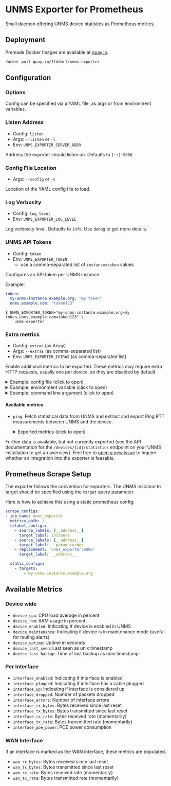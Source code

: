 # UNMS Exporter for Prometheus

Small daemon offering UNMS device statistics as Prometheus metrics.

## Deployment

Premade Docker Images are available at [quay.io](https://quay.io/repository/ffddorf/unms-exporter).

```bash
docker pull quay.io/ffddorf/unms-exporter
```

## Configuration

### Options

Config can be specified via a YAML file, as args or from environment variables.

### Listen Address

- Config: `listen`
- Args: `--listen` or `-l`
- Env: `UNMS_EXPORTER_SERVER_ADDR`

Address the exporter should listen on. Defaults to `[::]:9806`.

### Config File Location

- Args: `--config` or `-c`

Location of the YAML config file to load.

### Log Verbosity

- Config: `log_level`
- Env: `UNMS_EXPORTER_LOG_LEVEL`

Log verbosity level. Defaults to `info`. Use `debug` to get more details.

### UNMS API Tokens

- Config: `token`
- Env: `UNMS_EXPORTER_TOKEN`
  - use a comma-separated list of `instance=token` values

Configures an API token per UNMS instance.

Example:

```yaml
token:
  my-unms-instance.example.org: "my token"
  unms.example.com: "token123"
```

```console
$ UNMS_EXPORTER_TOKEN="my-unms-instance.example.org=my token,unms.example.com=token123" \
    unms-exporter
```

### Extra metrics

- Config: `extras` (as Array)
- Args: `--extras` (as comma-separated list)
- Env: `UNMS_EXPORTER_EXTRAS` (as comma-separated list)

Enable additional metrics to be exported. These metrics may require extra
HTTP requests, usually one per device, so they are disabled by default.

<details><summary>Example: config file (click to open)</summary>

```yaml
# config.yaml
extras:
- ping
```

```console
$ unms-exporter --config config.yaml
```

</details>
<details><summary>Example: environment variable (click to open)</summary>

```console
$ UNMS_EXPORTER_EXTRAS="ping" \
    unms-exporter
```

</details>
<details><summary>Example: command line argument (click to open)</summary>

```console
$ unms-exporter --extras="ping"
```

</details>

#### Available metrics

- `ping`: Fetch statistical data from UNMS and extract and export
  Ping RTT measurements between UNMS and the device.

  <details><summary>Exported metrics (click to open)</summary>

  - `ping_loss_ratio`: Packet loss ratio (range 0-1, with 0.33 meaning 33% packet loss)
  - `ping_rtt_best_seconds`: Best round trip time, in seconds
  - `ping_rtt_mean_seconds`: Mean round trip time, in seconds
  - `ping_rtt_worst_seconds`: Worst round trip time, in seconds
  - `ping_rtt_std_deviation_seconds`: Standard deviation for round trip time, in seconds

  </details>

Further data is available, but not currently exported (see the API
documentation for the `/devices/{id}/statistics` endpoint on your UNMS
installation to get an overview). Feel free to [open a new issue][] to
inquire whether an integration into the exporter is feasable.

[open a new issue]: https://github.com/ffddorf/unms-exporter/issues/new

## Prometheus Scrape Setup

The exporter follows the convention for exporters. The UNMS instance to target should be specified using the `target` query parameter.

Here is how to achieve this using a static prometheus config:

```yaml
scrape_configs:
- job_name: unms_exporter
  metrics_path: /
  relabel_configs:
    - source_labels: [__address__]
      target_label: instance
    - source_labels: [__address__]
      target_label: __param_target
    - replacement: 'unms_exporter:9806'
      target_label: __address__

  static_configs:
    - targets:
        - my-unms-instance.example.org
```

## Available Metrics

### Device wide

- `device_cpu`: CPU load average in percent
- `device_ram`: RAM usage in percent
- `device_enabled`: Indicating if device is enabled in UNMS
- `device_maintenance`: Indicating if device is in maintenance mode (useful for muting alerts)
- `device_uptime`: Uptime in seconds
- `device_last_seen`: Last seen as unix timestamp
- `device_last_backup`: Time of last backup as unix timestamp

### Per Interface

- `interface_enabled`: Indicating if interface is enabled
- `interface_plugged`: Indicating if interface has a cable plugged
- `interface_up`: Indicating if interface is considered up
- `interface_dropped`: Number of packets dropped
- `interface_errors`: Number of interface errors
- `interface_rx_bytes`: Bytes received since last reset
- `interface_tx_bytes`: Bytes transmitted since last reset
- `interface_rx_rate`: Bytes received rate (momentarily)
- `interface_tx_rate`: Bytes transmitted rate (momentarily)
- `interface_poe_power`: POE power consumption

### WAN Interface

If an interface is marked as the WAN interface, these metrics are populated.

- `wan_rx_bytes`: Bytes received since last reset
- `wan_tx_bytes`: Bytes transmitted since last reset
- `wan_rx_rate`: Bytes received rate (momentarily)
- `wan_tx_rate`: Bytes transmitted rate (momentarily)
